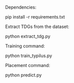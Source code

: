 Dependencies:

pip install -r requirements.txt

Extract TDGs from the dataset:

python extract_tdg.py <ProjectDir> <OutputDir>

Training command:

python train_typilus.py <JsonOutputDir> <ModelOutputPath>

Placement command:

python predict.py <ProjectDir> <ModelPath> <OutputDir>

